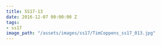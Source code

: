 ```yaml
---
title: SS17-13
date: 2016-12-07 00:00:00 Z
tags:
- ss17
image_path: "/assets/images/ss17/TimCoppens_ss17_013.jpg"
---
```


